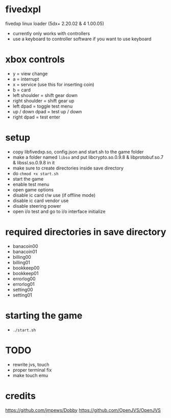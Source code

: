 # fivedxpl
fivedxp linux loader (5dx+ 2.20.02 & 4 1.00.05)

- currently only works with controllers
- use a keyboard to controller software if you want to use keyboard

# xbox controls
- y = view change
- a = interrupt
- x = service (use this for inserting coin)
- b = card
- left shoulder = shift gear down
- right shoulder = shift gear up
- left dpad = toggle test menu
- up / down dpad = test up / down
- right dpad = test enter

# setup
- copy libfivedxp.so, config.json and start.sh to the game folder
- make a folder named ```libso``` and put libcrypto.so.0.9.8 & libprotobuf.so.7 & libssl.so.0.9.8 in it
- make sure to create directories inside save directory
- do ```chmod +x start.sh```
- start the game
- enable test menu
- open game options
- disable ic card r/w use (if offline mode)
- disable ic card vendor use
- disable steering power
- open i/o test and go to i/o interface initialize

# required directories in save directory
- banacoin00
- banacoin01
- billing00
- billing01
- bookkeep00
- bookkeep01
- errorlog00
- errorlog01
- setting00
- setting01

# starting the game
- ```./start.sh```

# TODO
- rewrite jvs, touch
- proper terminal fix
- make touch emu

# credits
https://github.com/jmpews/Dobby
https://github.com/OpenJVS/OpenJVS